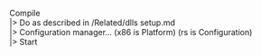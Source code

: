 Compile<br>
|> Do as described in /Related/dlls setup.md<br>
|> Configuration manager... (x86 is Platform) (rs is Configuration)<br>
|> Start
